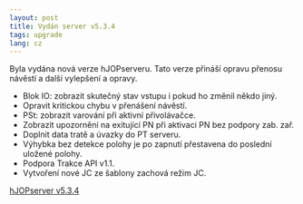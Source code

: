 ```yaml
---
layout: post
title: Vydán server v5.3.4
tags: upgrade
lang: cz
---
```


Byla vydána nová verze hJOPserveru. Tato verze přináší opravu přenosu návěstí
a další vylepšení a opravy.

* Blok IO: zobrazit skutečný stav vstupu i pokud ho změnil někdo jiný.
* Opravit kritickou chybu v přenášení návěstí.
* PSt: zobrazit varování při aktivní přivolávačce.
* Zobrazit upozornění na exitující PN při aktivaci PN bez podpory zab. zař.
* Doplnit data tratě a úvazky do PT serveru.
* Výhybka bez detekce polohy je po zapnutí přestavena do poslední uložené polohy.
* Podpora Trakce API v1.1.
* Vytvoření nové JC ze šablony zachová režim JC.

<a class="btn" href="https://github.com/kmzbrnoI/hJOPserver/releases/tag/v5.3.4">hJOPserver v5.3.4</a>
